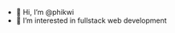 - 👋 Hi, I’m @phikwi
- 👀 I’m interested in  fullstack web development



<!---
phikwi/phikwi is a ✨ special ✨ repository because its `README.md` (this file) appears on your GitHub profile.
You can click the Preview link to take a look at your changes.
--->
